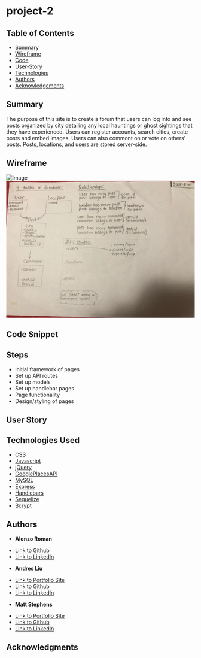# project-2

## Table of Contents
* [Summary](#Summary)
* [Wireframe](#Wireframe)
* [Code](#Code-Snippet)
* [User-Story](#User-Story)
* [Technologies](#Technologies)
* [Authors](#Authors)
* [Acknowledgements](#Acknowledgements)

## Summary 
The purpose of this site is to create a forum that users can log into and see posts organized by city detailing any local hauntings or ghost sightings that they have experienced. Users can register accounts, search cities, create posts and embed images. Users can also commont on or vote on others' posts. Posts, locations, and users are stored server-side.


## Wireframe

![Image](./assets/development/frontend_wireframe.jpg)
![Image](./assets/development/backend_wireframe.jpeg)

## Code Snippet



## Steps

- Initial framework of pages
- Set up API routes
- Set up models
- Set up handlebar pages
- Page functionality
- Design/styling of pages



## User Story


## Technologies Used

* [CSS](https://developer.mozilla.org/en-US/docs/Web/CSS)
* [Javascript](https://developer.mozilla.org/en-US/docs/Web/JavaScript)
* [jQuery](https://jquery.com/)
* [GooglePlacesAPI](https://developers.google.com/places)
* [MySQL](https://dev.mysql.com/doc/)
* [Express](https://expressjs.com/)
* [Handlebars](https://handlebarsjs.com/)
* [Sequelize](https://sequelize.org/)
* [Bcrypt](https://www.npmjs.com/package/bcrypt)


## Authors

* **Alonzo Roman**
- [Link to Github](https://github.com/alonzofroman)
- [Link to LinkedIn](https://www.linkedin.com/)

* **Andres Liu**
- [Link to Portfolio Site](#)
- [Link to Github]()
- [Link to LinkedIn]()

* **Matt Stephens** 
- [Link to Portfolio Site](https://mstephen19.github.io)
- [Link to Github](https://github.com/mstephen19)
- [Link to LinkedIn](https://www.linkedin.com/in/mstephen19/)



## Acknowledgments

